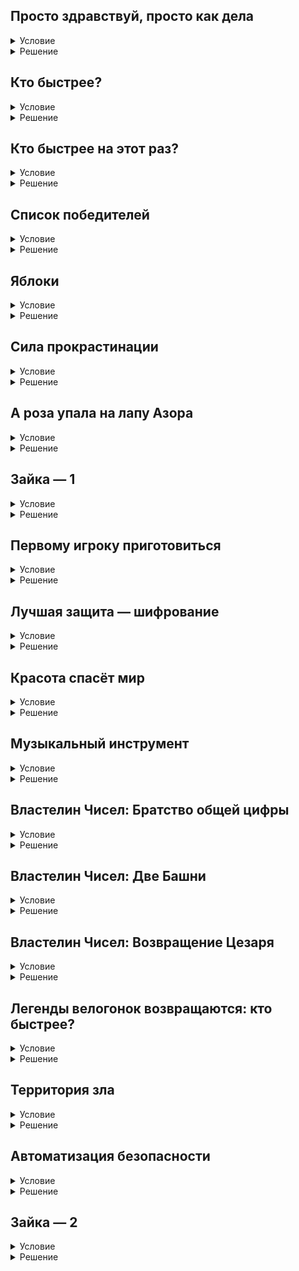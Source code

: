 ## Просто здравствуй, просто как дела

<details>
  <summary>Условие</summary>
  
  Умение вести диалог — важный навык для воспитанного человека.

  Напишите диалоговую программу, которая сначала познакомится с пользователем, а затем поинтересуется его настроением.

  ### Формат ввода
  В первой строке записано имя пользователя. 
  
  Во второй — ответ на вопрос: «хорошо» или «плохо».

  ### Формат вывода
  В первой строке должен быть вопрос «Как Вас зовут?»
  
  Во второй строке — «Здравствуйте, %username%!»
  
  В третьей строке — вопрос «Как дела?»
  
  В четвёртой строке реакция на ответ пользователя:
  - если пользователь ответил «хорошо», следует вывести сообщение «Я за вас рада!»;
  - если пользователь ответил «плохо», следует вывести сообщение «Всё наладится!».
  
</details>

<details>
  <summary>Решение</summary>
  
  ```python
  name = str(input("Как Вас зовут?\n"))
  state = str(input(f"Здравствуйте, {name}!\n"
                    f"Как дела?\n"))
  if state == "хорошо":
      print(f"Я за вас рада!")
  elif state == "плохо":
      print(f"Всё наладится!")
  ```

</details>

## Кто быстрее?

<details>
  <summary>Условие</summary>
  В главной велогонке года участвует более тысячи гонщиков. Им предстоит пройти трассу длиной 43872м. Самая сложная и ответственная задача — определение победителя.

  Нам известны средние скорости двух фаворитов — Пети и Васи. Помогите выяснить, кто из них пришёл к финишу первым.
  
  ### Формат ввода
  В первой строке записана средняя скорость Пети.
  Во второй — Васи.
  
  ### Формат вывода
  Имя победителя гонки.
  
  ### Примечание
  Гарантируется, что победителем стал только один.
  
  
</details>

<details>
  <summary>Решение</summary>
  
  ```python
  petya = int(input())
  vasya = int(input())
  if petya > vasya:
      print(f"Петя")
  else:
      print(f"Вася")
  ```

</details>

## Кто быстрее на этот раз?

<details>
  <summary>Условие</summary>
  Вновь велогонщики собрались узнать, кто из них быстрее. Им предстоит пройти трассу длиной 43872м, и нам нужно вновь определить победителя.

  На этот раз нам известны средние скорости трёх фаворитов — Пети, Васи и Толи. Кто из них пришёл к финишу первым?
  
  ### Формат ввода
  В первой строке записана средняя скорость Пети.
  Во второй — Васи.
  В третьей — Толи.
  
  ### Формат вывода
  Имя победителя гонки.
  
  ### Примечание
  Гарантируется, что победителем стал только один.
  
  
</details>

<details>
  <summary>Решение</summary>
  
  ```python
  petya = int(input())
  vasya = int(input())
  tolya = int(input())
  if petya > vasya:
      if petya > tolya:
          print(f"Петя")
      else:
          print(f"Толя")
  else:
      if vasya > tolya:
          print(f"Вася")
      else:
          print(f"Толя")
  ```

</details>

## Список победителей

<details>
  <summary>Условие</summary>
  Длина трассы — 43872м, и зрители хотят узнать имя победителя.

  Нам известны средние скорости трёх фаворитов – Пети, Васи и Толи. Помогите подвести итоги гонки.
  
  ### Формат ввода
  В первой строке записана средняя скорость Пети.
  Во второй — Васи.
  В третьей — Толи.
  
  ### Формат вывода
  Имена победителей в порядке занятых мест.
  
  
</details>

<details>
  <summary>Решение</summary>
  
  ```python
  petya = int(input())
  vasya = int(input())
  tolya = int(input())
  if max(petya, vasya, tolya) == petya:
      print(f"1. Петя")
      if max(vasya, tolya) == vasya:
          print(f"2. Вася\n"
                f"3. Толя")
      else:
          print(f"2. Толя\n"
                f"3. Вася")
  elif max(petya, vasya, tolya) == vasya:
      print(f"1. Вася")
      if max(petya, tolya) == petya:
          print(f"2. Петя\n"
                f"3. Толя")
      else:
          print(f"2. Толя\n"
                f"3. Петя")
  else:
      print(f"1. Толя")
      if max(petya, vasya) == petya:
          print(f"2. Петя\n"
                f"3. Вася")
      else:
          print(f"2. Вася\n"
                f"3. Петя")
  ```

</details>

## Яблоки

<details>
  <summary>Условие</summary>
  У Пети было 7 яблок, а у Васи 6.

  Затем Петя отдал 3 яблока Васе, а у Толи взял 2 яблока.
  
  Вася попросил у Толи 5 яблок, но он отдал Гене 2.
  
  Затем Дима дал Пете N яблок, а Васе M.
  
  Так у кого в итоге яблок больше — у Пети или Васи?
  
  ### Формат ввода
  В первой строке записано натуральное число N.
  
  Во второй — M.
  
  ### Формат вывода
  Имя ребёнка, у которого больше яблок.
  
  
</details>

<details>
  <summary>Решение</summary>
  
  ```python
  petya = 6
  vasya = 12
  n = int(input())
  m = int(input())
  petya += n
  vasya += m
  if petya > vasya:
      print(f"Петя")
  else:
      print(f"Вася")
  ```

</details>

## Сила прокрастинации

<details>
  <summary>Условие</summary>
  Вася любит полениться. Особенно ему нравится, когда в году появляется такой лишний денёк, которого обычно не бывает. Напишите программу, которая поможет Васе определить, удастся ли ему побездельничать в определённом году или нет.

  ### Формат ввода
  Одно число — год.
  
  ### Формат вывода
  Одно слово «YES» (удастся) или «NO» (не удастся).
  
  
</details>

<details>
  <summary>Решение</summary>
  
  ```python
  year = int(input())
  if ((year % 4 == 0) and (year % 100 != 0)) or (year % 400 == 0):
      print(f"YES")
  else:
      print(f"NO")
  ```

</details>

## А роза упала на лапу Азора

<details>
  <summary>Условие</summary>
  Существуют такое интересное понятие как палиндром — число, слово, предложение и так далее, которое и слева-направо, и справа-налево читается одинаково.

  Напишите программу, которая проверяет, является ли число палиндромом.
  
  ### Формат ввода
  Одно четырёхзначное число
  
  ### Формат вывода
  YES если число является палиндромом, иначе — NO.
  
  
</details>

<details>
  <summary>Решение</summary>
  
  ```python
  number = input()
  if number == number[::-1]:
      print(f"YES")
  else:
      print(f"NO")
  ```

</details>

## Зайка — 1

<details>
  <summary>Условие</summary>
  В долгой дороге дети могут капризничать, поэтому родители их развлекают с помощью игр. Одна из них — поиск различных зверушек в придорожной растительности.

  Давайте немного поиграем и выясним, не спрятался ли зайка во введённом предложении.
  
  ### Формат ввода
  Строка описывающая придорожную местность.
  
  ### Формат вывода
  YES — если в этой местности есть зайка, иначе — NO.
  
  
</details>

<details>
  <summary>Решение</summary>
  
  ```python
  text = input()
  if "зайка" in text:
      print(f"YES")
  else:
      print(f"NO")
  ```

</details>

## Первому игроку приготовиться

<details>
  <summary>Условие</summary>
  Во многих играх порядок определяется броском кубика или монетки, — а в нашей первым ходит тот, чьё имя лексикографически меньше.

  Определите, кто из игроков будет ходить первым.
  
  ### Формат ввода
  Три имени игроков, каждое из которых записано с новой строки.
  
  ### Формат вывода
  Имя игрока, который будет ходить первым.
  
  
</details>

<details>
  <summary>Решение</summary>
  
  ```python
  name_1 = input()
  name_2 = input()
  name_3 = input()
  print(min(name_1, name_2, name_3))
  ```

</details>

## Лучшая защита — шифрование

<details>
  <summary>Условие</summary>
  Коля испугался, что Аня подсмотрит все его пароли в блокноте, и решил их зашифровать. Для этого он берёт изначальный пароль — трёхзначное число — и по нему строит новое число по следующим правилам:

  - находится сумма цифр, стоящих в двух младших разрядах (десятки и единицы);
  - находится сумма цифр, стоящих в двух старших разрядах (сотни и десятки)
  - Эти две суммы, записанные друг за другом, в порядке не возрастания, формируют новое число.

  Помогите реализовать алгоритм шифрования.
  
  ### Формат ввода
  Одно трёхзначное число
  
  ### Формат вывода
  Результат шифрования
  
  
</details>

<details>
  <summary>Решение</summary>
  
  ```python
  number = input()
  a = int(number[0])
  b = int(number[1])
  c = int(number[2])
  sum_1 = a + b
  sum_2 = b + c
  print(f"{sorted([sum_1, sum_2])[1]}{sorted([sum_1, sum_2])[0]}")
  ```

</details>

## Красота спасёт мир

<details>
  <summary>Условие</summary>
  Одно из древних поверий гласит, что трёхзначное число красиво, если сумма его минимальной и максимальной цифр равна оставшейся цифре умноженной на 2.

  Напишите систему определяющую красоту числа.
  
  ### Формат ввода
  Одно трёхзначное число
  
  ### Формат вывода
  YES — если число красивое, иначе — NO
  
  
</details>

<details>
  <summary>Решение</summary>
  
  ```python
  number = input()
  min_number, mid_number, max_number = sorted([int(i) for i in number])
  if mid_number * 2 == max_number + min_number:
      print("YES")
  else:
      print("NO")

  ```

</details>

## Музыкальный инструмент

<details>
  <summary>Условие</summary>
  Есть много музыкальных инструментов, но Вася обожает треугольник.

  У него завалялось немного алюминиевых трубочек разной длины, и он задаётся вопросом, а можно ли из них сделать любимый музыкальный инструмент.
  
  ### Формат ввода
  Три числа — длины трубочек, каждое с новой строки.
  
  ### Формат вывода
  YES — если Васе удастся создать музыкальный треугольник, иначе — NO
  
  ### Примечание
  Обратите внимание, что в треугольнике любая сторона меньше суммы двух других.
  
  
</details>

<details>
  <summary>Решение</summary>
  
  ```python
  a = int(input())
  b = int(input())
  c = int(input())
  if (a < (b + c)) and (b < (a + c)) and (c < a + b):
      print(f"YES")
  else:
      print(f"NO")
  ```

</details>

## Властелин Чисел: Братство общей цифры

<details>
  <summary>Условие</summary>
  Во времена магии и драконов существовало мнение, что числа обладают великой силой, способной изменить мир.

  Всё началось с написания великих чисел. Три числа были переданы эльфам. Семь — отданы повелителям гномов. А девять... были переданы человеческому роду.
  
  Но все они оказались обмануты, потому что существовало ещё одно число. В стране Нумия на бумаге из тёмного папируса властелин Зерон тайно написал Единую Цифру, подчиняющую себе все великие числа.
  
  Давайте выясним, что это за цифра.
  
  ### Формат ввода
  В первой строке записано двузначное число одного из эльфов.
  Во второй строке — Гномов.
  В третьей — Людей.
  
  ### Формат вывода
  Одна цифра — общая у всех трёх чисел в одинаковой позиции
  
  
</details>

<details>
  <summary>Решение</summary>
  
  ```python
  a = input()
  b = input()
  c = input()
  if a[0] == b[0] == c[0]:
      print(f"{a[0]}")
  elif a[1] == b[1] == c[1]:
      print(f"{a[1]}")
  ```

</details>

## Властелин Чисел: Две Башни

<details>
  <summary>Условие</summary>
  Во времена, когда люди верили в великую силу чисел, оказалось, что волшебник Пифуман предал все народы и стал помогать Зерону.

  Чтобы посетить башни обоих злодеев одновременно, нам следует разделить магию числа, которое защищало нас в дороге.
  
  Чтобы поделить трёхзначное число, нам нужно составить из него минимально и максимально возможные двухзначные числа.
  
  ### Формат ввода
  Одно трёхзначное число.
  
  ### Формат вывода
  Два защитных числа для каждого отряда, записанные через пробел.
  
  
</details>

<details>
  <summary>Решение</summary>
  
  ```python
  number = input()
  a = int(number[0])
  b = int(number[1])
  c = int(number[2])
  if min(a, b, c) == a:
      if min(b, c) == b:
          if a == 0:
              print(f"{b}{a} {c}{b}")
          else:
              print(f"{a}{b} {c}{b}")
      else:
          if a == 0:
              print(f"{c}{a} {b}{c}")
          else:
              print(f"{a}{c} {b}{c}")
  elif min(a, b, c) == b:
      if min(a, c) == a:
          if b == 0:
              print(f"{a}{b} {c}{a}")
          else:
              print(f"{b}{a} {c}{a}")
      else:
          if b == 0:
              print(f"{c}{b} {a}{c}")
          else:
              print(f"{b}{c} {a}{c}")
  else:
      if min(a, b) == a:
          if c == 0:
              print(f"{a}{c} {b}{a}")
          else:
              print(f"{c}{a} {b}{a}")
      else:
          if c == 0:
              print(f"{b}{c} {a}{b}")
          else:
              print(f"{c}{b} {a}{b}")

  ```

</details>

## Властелин Чисел: Возвращение Цезаря

<details>
  <summary>Условие</summary>
  До победы над злом остался один шаг — разрушить логово Зерона.

  Для этого нужно создать трёхзначное магическое число, которое будет сильнее двух двухзначных защитных чисел Зерона.
  
  Самый простой способ создать сильное число:
  
  - первой взять максимальную цифру из всех защитных чисел;
  - последней — минимальную;
  - в середину поставить сумму оставшихся без учёта переноса разряда.
  Помогите одолеть зло.
  
  ### Формат ввода
  В двух строках записаны защитные числа Зерона.
  
  ### Формат вывода
  Одно трёхзначное число, которое приведёт к победе.
  
  
</details>

<details>
  <summary>Решение</summary>
  
  ```python
  number_1 = input()
  number_2 = input()
  a = number_1[0]
  b = number_1[1]
  c = number_2[0]
  d = number_2[1]
  numbers = sorted([a, b, c, d])
  number_sr = (int(numbers[1]) + int(numbers[2])) % 10
  print(f"{numbers[3]}{number_sr}{numbers[0]}")

  ```

</details>

## Легенды велогонок возвращаются: кто быстрее?

<details>
  <summary>Условие</summary>
  В новом сезоне за первенство в велогонках вновь борются лучшие из лучших. Протяжённость заключительной трассы — 43872м, и все хотят знать, кто получит золотую медаль.

  Нам известны средние скорости трёх претендентов на победу – Пети, Васи и Толи. Кто из них победит?
  
  ### Формат ввода
  В первой строке записана средняя скорость Пети.
  
  Во второй — Васи.
  
  В третьей — Толи.
  
  ### Формат вывода
  Красивый пьедестал (ширина ступеней 8 символов).
  
  ### Примечание
  В данный момент визуализация тестов работает некорректно.
  
  Ответ на первый тест:
  ```
            Петя          
    Толя  
                    Вася  
     II      I      III
  ```
  
</details>

<details>
  <summary>Решение</summary>
  
  ```python
  contenders = {"Петя": int(input()),
                "Вася": int(input()),
                "Толя": int(input())}
  
  sorted_contenders = sorted(contenders.items(), key=lambda x: x[1], reverse=True)
  
  print(f'{sorted_contenders[0][0]: ^24}')
  print(f'  {sorted_contenders[1][0]: <24}')
  print(f'{sorted_contenders[2][0]: >22}  ')
  print(f'{"II": ^8}{"I": ^8}{"III": ^8}')
    ```

</details>

## Корень зла

<details>
  <summary>Условие</summary>
  Не все любят математику, а кто-то даже считает её настоящим злом во плоти, хотя от неё никуда не деться. К примеру, Python изначально разрабатывался только для решения математических задач, поэтому давайте используем его, чтобы найти корни уравнения.

  ### Формат ввода
  Вводится 3 вещественных числа a, b, c — коэффициенты уравнения вида:
  ax^2 + bx + c =0.
  
  ### Формат вывода
  Если у уравнения нет решений — следует вывести «No solution».
  Если корней конечное число — их нужно вывести через пробел в порядке возрастания с точностью до сотых.
  Если корней неограниченное число — следует вывести «Infinite solutions».
  
  ### Примечание
  Обратите внимание, что ограничения на значения коэффициентов отсутствуют.
  
  
</details>

<details>
  <summary>Решение</summary>
  
  ```python
  a, b, c = float(input()), float(input()), float(input())
  if a == b == c == 0:
      print('Infinite solutions')
  elif a == 0 and b != 0 and c != 0:
      print(f'{-(c / b):.2f}')
  elif a == b == 0:
      print('No solution')
  elif a == c == 0:
      print(0)
  else:
      disc = (b ** 2) - (4 * a * c)
      if disc == 0:
          print(f'{(-b) / (2 * a):.2f}')
      elif disc > 0:
          x1 = (-b - (disc ** 0.5)) / (2 * a)
          x2 = (-b + (disc ** 0.5)) / (2 * a)
          print(f'{min(x1, x2):.2f} {max(x1, x2):.2f}')
      else:
          print('No solution')
  ```

</details>

## Территория зла

<details>
  <summary>Условие</summary>
  В давние времена считалось, что если какая-то местность является треугольником, то в ней заключено страшное зло.

  При этом люди оценивали риск встретить зло по форме этого треугольника:
  
  - в остроугольном треугольнике вероятность встретить зло крайне мала;
  - в тупоугольном — велика;
  - в прямоугольном — 100%.

  Напишите программу, которая по длине сторон треугольной местности, определяет вероятность встретить зло.
  
  ### Формат ввода
  Три числа — длины сторон треугольной местности.
  
  ### Формат вывода
  Вероятность встретить зло согласно поверью:
  - крайне мала;
  - велика;
  - 100%.

  
  
</details>

<details>
  <summary>Решение</summary>
  
  ```python
  side = list()
  side.append(int(input()))
  side.append(int(input()))
  side.append(int(input()))
  side = sorted(side)
  if side[0] ** 2 + side[1] ** 2 > side[2] ** 2:
      print(f'крайне мала')
  elif side[0] ** 2 + side[1] ** 2 < side[2] ** 2:
      print(f'велика')
  else:
      print(f'100%')
  ```

</details>

## Автоматизация безопасности

<details>
  <summary>Условие</summary>
  Группа исследователей собирается высадиться на остров невероятно ровной формы, но разведка при помощи спутника выяснила, что на острове есть зона зыбучих песков.

  Для повышения безопасности экспедиции было решено разработать систему оповещения, которая предупредит исследователей об опасности. А для снижения расходов на производство было решено заказать программное обеспечение.
  ![markdown-image](https://github.com/Glebon4eg/yandex__cours/assets/55501838/2833567a-5282-4022-aaf5-ef9705b83d77)
  Напишите программу, которая по координатам исследователя, будет сообщать о безопасности в этой точке.

  ### Формат ввода
  Два рациональных числа — координаты исследователя.
  
  ### Формат вывода
  Одно из сообщений:
  - Опасность! Покиньте зону как можно скорее!
  - Зона безопасна. Продолжайте работу.
  - Вы вышли в море и рискуете быть съеденным акулой!

  
</details>

<details>
  <summary>Решение</summary>
  
  ```python
  y = float(input())
  x = float(input())
  k = 5 / 3
  b = 35 / 3
  if y < 0:
      if ((x + 7) * (x - 5)) / 4 <= y:
          print(f'Опасность! Покиньте зону как можно скорее!')
      elif ((x + 7) * (x - 5)) / 4 > y and x ** 2 + y ** 2 <= 100:
          print(f'Зона безопасна. Продолжайте работу.')
      elif x ** 2 + y ** 2 > 100:
          print(f'Вы вышли в море и рискуете быть съеденным акулой!')
  else:
      if x >= 0:
          if x ** 2 + y ** 2 <= 25:
              print(f'Опасность! Покиньте зону как можно скорее!')
          elif 25 < x ** 2 + y ** 2 <= 100:
              print(f'Зона безопасна. Продолжайте работу.')
          elif x ** 2 + y ** 2 > 100:
              print(f'Вы вышли в море и рискуете быть съеденным акулой!')
      elif -4 < x < 0:
          if y <= 5:
              print(f'Опасность! Покиньте зону как можно скорее!')
          elif y > 5:
              if x ** 2 + y ** 2 <= 100:
                  print(f'Зона безопасна. Продолжайте работу.')
              else:
                  print(f'Вы вышли в море и рискуете быть съеденным акулой!')
      elif x <= -4:
          if k * x + b >= y or (x == -7 and y == 0):
              print(f'Опасность! Покиньте зону как можно скорее!')
          elif k * x + b < y and x ** 2 + y ** 2 <= 100:
              print(f'Зона безопасна. Продолжайте работу.')
          elif x ** 2 + y ** 2 > 100:
              print(f'Вы вышли в море и рискуете быть съеденным акулой!')

  ```

</details>

## Зайка — 2

<details>
  <summary>Условие</summary>
  По пути домой родители вновь решили сыграть с детьми в поиск зверушек.

  ### Формат ввода
  Три строки описывающих придорожную местность.
  
  ### Формат вывода
  Строка в которой есть зайка, а затем её длина.
  
  Если таких строк несколько, выбрать ту, что меньше всех лексикографически.
  
  
</details>

<details>
  <summary>Решение</summary>
  
  ```python
  text_1 = input()
  text_2 = input()
  text_3 = input()
  texts = []
  if "зайка" in text_1:
      texts.append(text_1)
  if "зайка" in text_2:
      texts.append(text_2)
  if "зайка" in text_3:
      texts.append(text_3)
  print(f"{min(texts)} {len(min(texts))}")

  ```

</details>

